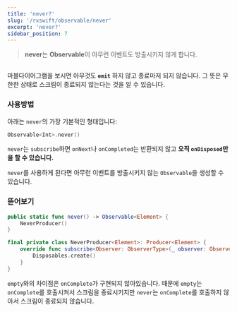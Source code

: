 ```yaml
---
title: 'never?'
slug: '/rxswift/observable/never'
excerpt: 'never?'
sidebar_position: 7
---
```


> **never**는 **Observable**이 아무런 이벤트도 방출시키지 않게 합니다.
> 

<img src="https://i.imghippo.com/files/guKVu1724641702.png" alt="" border="0"/>

마블다이어그램을 보시면 아무것도 **`emit`** 하지 않고 종료마저 되지 않습니다. 그 뜻은 무한한 상태로 스크림이 종료되지 않는다는 것을 알 수 있습니다.

### 사용방법

아래는 `never`의 가장 기본적인 형태입니다:

```swift
Observable<Int>.never()
```

`never`는 `subscribe`하면 `onNext`나 `onCompleted`는 반환되지 않고 **오직 `onDisposed`만을 할 수 있습니다.**

`never`를 사용하게 된다면 아무런 이벤트를 방출시키지 않는 `Observable`을 생성할 수 있습니다.

### 뜯어보기

```swift
public static func never() -> Observable<Element> {
    NeverProducer()
}

final private class NeverProducer<Element>: Producer<Element> {
    override func subscribe<Observer: ObserverType>(_ observer: Observer) -> Disposable where Observer.Element == Element {
        Disposables.create()
    }
}
```

`empty`와의 차이점은 `onComplete`가 구현되지 않아있습니다. 때문에 `empty`는 `onComplete`를 호출시켜서 스크림을 종료시키지만 `never`는 `onComplete`를 호출하지 않아서 스크림이 종료되지 않습니다.
